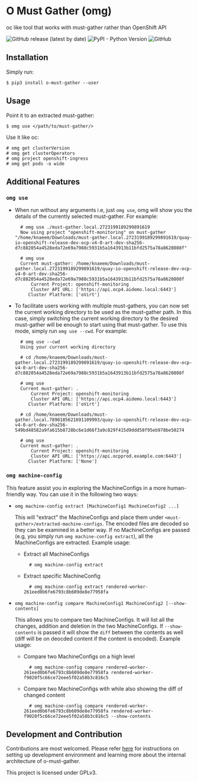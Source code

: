 # O Must Gather (omg)

oc like tool that works with must-gather rather than OpenShift API

![GitHub release (latest by date)](https://img.shields.io/github/v/release/kxr/o-must-gather)
![PyPI - Python Version](https://img.shields.io/pypi/pyversions/o-must-gather)
![GitHub](https://img.shields.io/github/license/kxr/o-must-gather?color=blue)


## Installation

Simply run:

    $ pip3 install o-must-gather --user


## Usage

Point it to an extracted must-gather:

    $ omg use </path/to/must-gather/>

Use it like oc:

    # omg get clusterVersion
    # omg get clusterOperators
    # omg project openshift-ingress
    # omg get pods -o wide


## Additional Features

### `omg use`

- When run without any arguments i.e, just `omg use`, omg will show you the details of the currently selected must-gather. For example:

        # omg use ./must-gather.local.2723199189299891619
        Now using project "openshift-monitoring" on must-gather "/home/knaeem/Downloads/must-gather.local.2723199189299891619/quay-io-openshift-release-dev-ocp-v4-0-art-dev-sha256-d7c882054a4528eda72e69a7988c5931b5a1643913b11bfd2575a78a8620808f"
    
        # omg use
        Current must-gather: /home/knaeem/Downloads/must-gather.local.2723199189299891619/quay-io-openshift-release-dev-ocp-v4-0-art-dev-sha256-d7c882054a4528eda72e69a7988c5931b5a1643913b11bfd2575a78a8620808f
            Current Project: openshift-monitoring
            Cluster API URL: ['https://api.ocp4.aidemo.local:6443']
           Cluster Platform: ['oVirt']

- To facilitate users working with multiple must-gathers, you can now set the current working directory to be used as the must-gather path. In this case, simply switching the current working directory to the desired must-gather will be enough to start using that must-gather. To use this mode, simply run `omg use --cwd`. For example:

        # omg use --cwd
        Using your current working directory

        # cd /home/knaeem/Downloads/must-gather.local.2723199189299891619/quay-io-openshift-release-dev-ocp-v4-0-art-dev-sha256-d7c882054a4528eda72e69a7988c5931b5a1643913b11bfd2575a78a8620808f

        # omg use
        Current must-gather: .
            Current Project: openshift-monitoring
            Cluster API URL: ['https://api.ocp4.aidemo.local:6443']
           Cluster Platform: ['oVirt']

        # cd /home/knaeem/Downloads/must-gather.local.7890185621691109993/quay-io-openshift-release-dev-ocp-v4-0-art-dev-sha256-549bd48582a9fa615b8728bc6e1d66f3a9c829f415d9ddd58f95eb978be50274

        # omg use
        Current must-gather: .
            Current Project: openshift-monitoring
            Cluster API URL: ['https://api.ocpprod.example.com:6443']
           Cluster Platform: ['None']

### `omg machine-config`

This feature assist you in exploring the MachineConfigs in a more human-friendly way. You can use it in the following two ways:

- `omg machine-config extract [MachineConfig1 MachineConfig2 ...]`

    This will "extract" the MachineConfigs and place them under `<must-gather>/extracted-machine-configs`. The encoded files are decoded so they can be examined in a better way. If no MachineConfigs are passed (e.g, you simply run `omg machine-config extract`), all the MachineConfigs are extracted. Example usage:

    - Extract all MachineConfigs

            # omg machine-config extract

    - Extract specific MachineConfig

            # omg machine-config extract rendered-worker-261eed0b6fe6793c8b609de8e77958fa

- `omg machine-config compare MachineConfig1 MachineConfig2 [--show-contents]`

    This allows you to compare two MachineConfigs. It will list all the changes, addition and deletion in the two MachineConfigs. If `--show-contents` is passed it will show the `diff` between the contents as well (diff will be on deocded content if the content is encoded). Example usage:

    - Compare two MachineConfigs on a high level

            # omg machine-config compare rendered-worker-261eed0b6fe6793c8b609de8e77958fa rendered-worker-f9020f5c66ce72eee5f02a58b3c816c5

    - Compare two MachineConfigs with while also showing the diff of changed content

            # omg machine-config compare rendered-worker-261eed0b6fe6793c8b609de8e77958fa rendered-worker-f9020f5c66ce72eee5f02a58b3c816c5 --show-contents



## Development and Contribution

Contributions are most welcomed. Please refer [here](./CONTRIBUTING.md) for instructions on setting up development environment and learning more about the internal architecture of o-must-gather.

This project is licensed under GPLv3.
